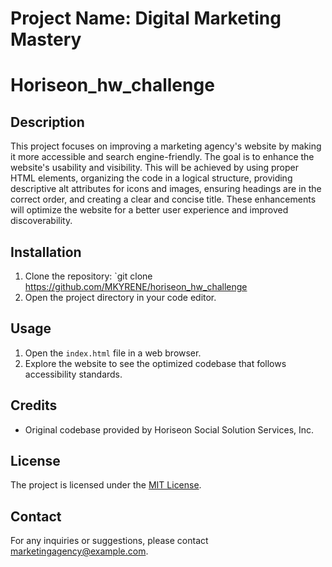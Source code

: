 
# Project Name: Digital Marketing Mastery
# Horiseon_hw_challenge

## Description
This project focuses on improving a marketing agency's website by making it more accessible and search engine-friendly. The goal is to enhance the website's usability and visibility. This will be achieved by using proper HTML elements, organizing the code in a logical structure, providing descriptive alt attributes for icons and images, ensuring headings are in the correct order, and creating a clear and concise title. These enhancements will optimize the website for a better user experience and improved discoverability.


## Installation
1. Clone the repository: `git clone https://github.com/MKYRENE/horiseon_hw_challenge
2. Open the project directory in your code editor.

## Usage
1. Open the `index.html` file in a web browser.
2. Explore the website to see the optimized codebase that follows accessibility standards.

## Credits
- Original codebase provided by Horiseon Social Solution Services, Inc.

## License
The project is licensed under the [MIT License](https://opensource.org/licenses/MIT).

## Contact
For any inquiries or suggestions, please contact [marketingagency@example.com](mailto:marketingagency@example.com).

